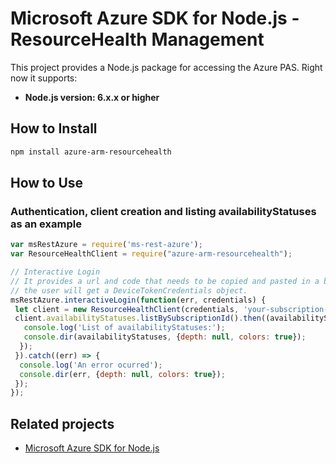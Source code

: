 # Microsoft Azure SDK for Node.js - ResourceHealth Management

This project provides a Node.js package for accessing the Azure PAS. Right now it supports:
- **Node.js version: 6.x.x or higher**

## How to Install

```bash
npm install azure-arm-resourcehealth
```

## How to Use

### Authentication, client creation and listing availabilityStatuses as an example

 ```javascript
 var msRestAzure = require('ms-rest-azure');
 var ResourceHealthClient = require("azure-arm-resourcehealth");
 
 // Interactive Login
 // It provides a url and code that needs to be copied and pasted in a browser and authenticated over there. If successful, 
 // the user will get a DeviceTokenCredentials object.
 msRestAzure.interactiveLogin(function(err, credentials) {
  let client = new ResourceHealthClient(credentials, 'your-subscription-id');
  client.availabilityStatuses.listBySubscriptionId().then((availabilityStatuses) => {
    console.log('List of availabilityStatuses:');
    console.dir(availabilityStatuses, {depth: null, colors: true});
   });
  }).catch((err) => {
   console.log('An error ocurred');
   console.dir(err, {depth: null, colors: true});
  });
});
```

## Related projects

- [Microsoft Azure SDK for Node.js](https://github.com/Azure/azure-sdk-for-node)
